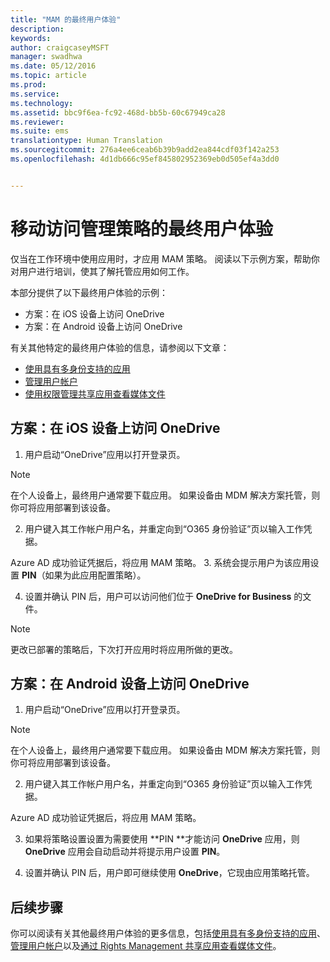 ```yaml
---
title: "MAM 的最终用户体验"
description: 
keywords: 
author: craigcaseyMSFT
manager: swadhwa
ms.date: 05/12/2016
ms.topic: article
ms.prod: 
ms.service: 
ms.technology: 
ms.assetid: bbc9f6ea-fc92-468d-bb5b-60c67949ca28
ms.reviewer: 
ms.suite: ems
translationtype: Human Translation
ms.sourcegitcommit: 276a4ee6ceab6b39b9add2ea844cdf03f142a253
ms.openlocfilehash: 4d1db666c95ef845802952369eb0d505ef4a3dd0


---
```


# 移动访问管理策略的最终用户体验
仅当在工作环境中使用应用时，才应用 MAM 策略。 阅读以下示例方案，帮助你对用户进行培训，使其了解托管应用如何工作。

本部分提供了以下最终用户体验的示例：

- 方案：在 iOS 设备上访问 OneDrive
- 方案：在 Android 设备上访问 OneDrive

有关其他特定的最终用户体验的信息，请参阅以下文章：

- [使用具有多身份支持的应用](https://docs.microsoft.com/en-us/intune/deploy-use/end-user-experience-for-mam-enabled-apps-with-microsoft-intune#using-apps-with-multi-identity-support)
- [管理用户帐户](https://docs.microsoft.com/en-us/intune/deploy-use/end-user-experience-for-mam-enabled-apps-with-microsoft-intune#managing-user-accounts)
- [使用权限管理共享应用查看媒体文件](https://docs.microsoft.com/en-us/intune/deploy-use/end-user-experience-for-mam-enabled-apps-with-microsoft-intune#viewing-media-files-with-the-rights-management-sharing-app)

## 方案：在 iOS 设备上访问 OneDrive

1. 用户启动“OneDrive”应用以打开登录页。
> [!NOTE]
> 在个人设备上，最终用户通常要下载应用。 如果设备由 MDM 解决方案托管，则你可将应用部署到该设备。

2. 用户键入其工作帐户用户名，并重定向到“O365 身份验证”页以输入工作凭据。

  Azure AD 成功验证凭据后，将应用 MAM 策略。
3. 系统会提示用户为该应用设置 **PIN**（如果为此应用配置策略）。

4.  设置并确认 PIN 后，用户可以访问他们位于 **OneDrive for Business** 的文件。
> [!NOTE]
> 更改已部署的策略后，下次打开应用时将应用所做的更改。

## 方案：在 Android 设备上访问 OneDrive
1. 用户启动“OneDrive”应用以打开登录页。
> [!NOTE]
> 在个人设备上，最终用户通常要下载应用。 如果设备由 MDM 解决方案托管，则你可将应用部署到该设备。

2.  用户键入其工作帐户用户名，并重定向到“O365 身份验证”页以输入工作凭据。

  Azure AD 成功验证凭据后，将应用 MAM 策略。

3.  如果将策略设置设置为需要使用 **PIN **才能访问 **OneDrive** 应用，则 **OneDrive** 应用会自动启动并将提示用户设置 **PIN**。

4.  设置并确认 PIN 后，用户即可继续使用 **OneDrive**，它现由应用策略托管。

## 后续步骤
你可以阅读有关其他最终用户体验的更多信息，包括[使用具有多身份支持的应用](https://docs.microsoft.com/en-us/intune/deploy-use/end-user-experience-for-mam-enabled-apps-with-microsoft-intune#using-apps-with-multi-identity-support)、[管理用户帐户](https://docs.microsoft.com/en-us/intune/deploy-use/end-user-experience-for-mam-enabled-apps-with-microsoft-intune#managing-user-accounts)以及[通过 Rights Management 共享应用查看媒体文件](https://docs.microsoft.com/en-us/intune/deploy-use/end-user-experience-for-mam-enabled-apps-with-microsoft-intune#viewing-media-files-with-the-rights-management-sharing-app)。



<!--HONumber=Jul16_HO1-->


